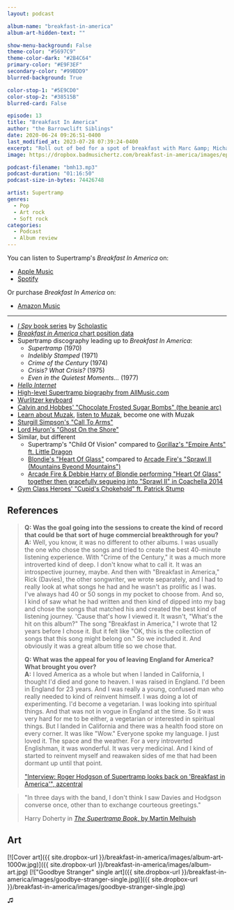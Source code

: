 ```yaml
---
layout: podcast

album-name: "breakfast-in-america"
album-art-hidden-text: ""

show-menu-background: False
theme-color: "#5697C9"
theme-color-dark: "#2B4C64"
primary-color: "#E9F3EF"
secondary-color: "#99BDD9"
blurred-background: True

color-stop-1: "#5E9CD0"
color-stop-2: "#38515B"
blurred-card: False

episode: 13
title: "Breakfast In America"
author: "the Barrowclift Siblings"
date: 2020-06-24 09:26:51-0400
last_modified_at: 2023-07-28 07:39:24-0400
excerpt: "Roll out of bed for a spot of breakfast with Marc &amp; Michael as they chew on Supertramp’s 1979 classic, “Breakfast In America”."
image: https://dropbox.badmusichertz.com/breakfast-in-america/images/episode-art.jpg

podcast-filename: "bmh13.mp3"
podcast-duration: "01:16:50"
podcast-size-in-bytes: 74426748

artist: Supertramp
genres:
  - Pop
  - Art rock
  - Soft rock
categories:
  - Podcast
  - Album review
---
```


You can listen to Supertramp's *Breakfast In America* on:

* [Apple Music](https://music.apple.com/us/album/breakfast-in-america-remastered/1440512054)
* [Spotify](https://open.spotify.com/album/1zcm3UvHNHpseYOUfd0pna)

Or purchase *Breakfast In America* on:

* [Amazon Music](https://www.amazon.com/Breakfast-America-Remastered-Supertramp/dp/B00KVYA7LM/ref=tmm_msc_swatch_0?_encoding=UTF8&qid=&sr=)

-----

* [*I Spy* book series](https://en.wikipedia.org/wiki/I_Spy_(Scholastic)) by [Scholastic](https://en.wikipedia.org/wiki/Scholastic_Corporation)
* [*Breakfast in America* chart position data](https://www.officialcharts.com/search/albums/breakfast-in-america/)
* Supertramp discography leading up to *Breakfast In America*:
    * *Supertramp* (1970)
    * *Indelibly Stamped* (1971)
    * *Crime of the Century* (1974)
    * *Crisis? What Crisis?* (1975)
    * *Even in the Quietest Moments...* (1977)
* *[Hello Internet](https://en.wikipedia.org/wiki/Hello_Internet)*
* [High-level Supertramp biography from AllMusic.com](https://www.allmusic.com/artist/supertramp-mn0000033666/biography)
* [Wurlitzer keyboard](https://en.wikipedia.org/wiki/Wurlitzer)
* [Calvin and Hobbes' "Chocolate Frosted Sugar Bombs" (the beanie arc)](https://calvinandhobbes.fandom.com/wiki/Chocolate_Frosted_Sugar_Bombs)
* [Learn about Muzak](https://en.wikipedia.org/wiki/Muzak), [listen to Muzak](https://www.youtube.com/watch?v=gdJWZxPW45c), become one with Muzak
* [Sturgill Simpson's "Call To Arms"](https://www.youtube.com/watch?v=VuiR4AtH1fc)
* [Lord Huron's "Ghost On the Shore"](https://www.youtube.com/watch?v=BCYmDwAckNg)
* Similar, but different
    * Supertramp's "Child Of Vision" compared to [Gorillaz's "Empire Ants" ft. Little Dragon](https://www.youtube.com/watch?v=GNth4yhlffU)
    * [Blondie's "Heart Of Glass"](https://www.youtube.com/watch?v=WGU_4-5RaxU) compared to [Arcade Fire's "Sprawl II (Mountains Byeond Mountains")](https://www.youtube.com/watch?v=rH_7_XRfTMs)
    * [Arcade Fire & Debbie Harry of Blondie performing "Heart Of Glass" together then gracefully segueing into "Sprawl II" in Coachella 2014](https://www.youtube.com/watch?v=s9OyLvR5kho)
* [Gym Class Heroes' "Cupid's Chokehold" ft. Patrick Stump](https://www.youtube.com/watch?v=eiiU-Fky18s)

## References

> **Q: Was the goal going into the sessions to create the kind of record that could be that sort of huge commercial breakthrough for you?**  
> **A:** Well, you know, it was no different to other albums. I was usually the one who chose the songs and tried to create the best 40-minute listening experience. With "Crime of the Century," it was a much more introverted kind of deep. I don't know what to call it. It was an introspective journey, maybe. And then with "Breakfast in America," Rick (Davies), the other songwriter, we wrote separately, and I had to really look at what songs he had and he wasn't as prolific as I was. I've always had 40 or 50 songs in my pocket to choose from. And so, I kind of saw what he had written and then kind of dipped into my bag and chose the songs that matched his and created the best kind of listening journey. 'Cause that's how I viewed it. It wasn't, "What's the hit on this album?" The song "Breakfast in America," I wrote that 12 years before I chose it.  But it felt like "OK, this is the collection of songs that this song might belong on." So we included it. And obviously it was a great album title so we chose that.
>
> **Q: What was the appeal for you of leaving England for America? What brought you over?**  
> **A:** I loved America as a whole but when I landed in California, I thought I'd died and gone to heaven. I was raised in England. I'd been in England for 23 years. And I was really a young, confused man who really needed to kind of reinvent himself. I was doing a lot of experimenting. I'd become a vegetarian. I was looking into spiritual things. And that was not in vogue in England at the time. So it was very hard for me to be either, a vegetarian or interested in spiritual things. But I landed in California and there was a health food store on every corner. It was like "Wow." Everyone spoke my language. I just loved it. The space and the weather. For a very introverted Englishman, it was wonderful. It was very medicinal. And I kind of started to reinvent myself and reawaken sides of me that had been dormant up until that point.
>
> ["Interview: Roger Hodgson of Supertramp looks back on 'Breakfast in America'", azcentral](https://www.azcentral.com/story/entertainment/music/2016/11/29/roger-hodgson-interview-supertramp-breakfast-america/94614146/)

> "In three days with the band, I don't think I saw Davies and Hodgson converse once, other than to exchange courteous greetings."
>
> Harry Doherty in [*The Supertramp Book*, by Martin Melhuish](https://www.biblio.com/the-supertramp-book-by-melhuish-martin/work/2728861)

## Art

[![Cover art]({{ site.dropbox-url }}/breakfast-in-america/images/album-art-1000w.jpg)]({{ site.dropbox-url }}/breakfast-in-america/images/album-art.jpg)
[!["Goodbye Stranger" single art]({{ site.dropbox-url }}/breakfast-in-america/images/goodbye-stranger-single.jpg)]({{ site.dropbox-url }}/breakfast-in-america/images/goodbye-stranger-single.jpg)

♫︎